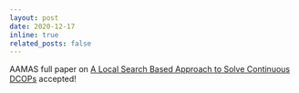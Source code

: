 ```yaml
---
layout: post
date: 2020-12-17
inline: true
related_posts: false
---
```


AAMAS full paper on <a href='https://dl.acm.org/doi/10.5555/3463952.3464083'>A Local Search Based Approach to Solve Continuous DCOPs</a> accepted!
